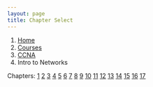 ```yaml
---
layout: page
title: Chapter Select
---
```


<nav aria-label="breadcrumb">
  <ol class="breadcrumb">
    <li class="breadcrumb-item"><a href="../../../">Home</a></li>
    <li class="breadcrumb-item"><a href="../../">Courses</a></li>
    <li class="breadcrumb-item"><a href="../">CCNA</a></li>
    <li class="breadcrumb-item active" aria-current="page">Intro to Networks</li>
  </ol>
</nav>

Chapters: 
<a href="./1" class="btn btn-info" role="button">1</a>
<a href="./2" class="btn btn-info" role="button">2</a>
<a href="./3" class="btn btn-info" role="button">3</a>
<a href="#" class="btn btn-info" role="button">4</a>
<a href="#" class="btn btn-info" role="button">5</a>
<a href="#" class="btn btn-info" role="button">6</a>
<a href="#" class="btn btn-info" role="button">7</a>
<a href="#" class="btn btn-info" role="button">8</a>
<a href="#" class="btn btn-info" role="button">9</a>
<a href="#" class="btn btn-info" role="button">10</a>
<a href="#" class="btn btn-info" role="button">11</a>
<a href="#" class="btn btn-info" role="button">12</a>
<a href="#" class="btn btn-info" role="button">13</a>
<a href="#" class="btn btn-info" role="button">14</a>
<a href="#" class="btn btn-info" role="button">15</a>
<a href="#" class="btn btn-info" role="button">16</a>
<a href="#" class="btn btn-info" role="button">17</a>


